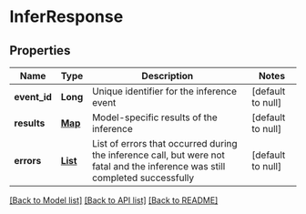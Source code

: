 # InferResponse
## Properties

| Name | Type | Description | Notes |
|------------ | ------------- | ------------- | -------------|
| **event\_id** | **Long** | Unique identifier for the inference event | [default to null] |
| **results** | [**Map**](AnyType.md) | Model-specific results of the inference | [default to null] |
| **errors** | [**List**](ErrorResponse.md) | List of errors that occurred during the inference call, but were not fatal and the inference was still completed successfully | [default to null] |

[[Back to Model list]](../README.md#documentation-for-models) [[Back to API list]](../README.md#documentation-for-api-endpoints) [[Back to README]](../README.md)

